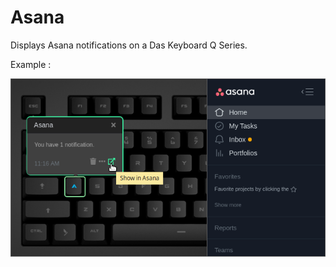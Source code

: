 # Asana

Displays Asana notifications on a Das Keyboard Q Series.

Example :

![Asana on a Das Keyboard Q](assets/image.png "Q Asana")